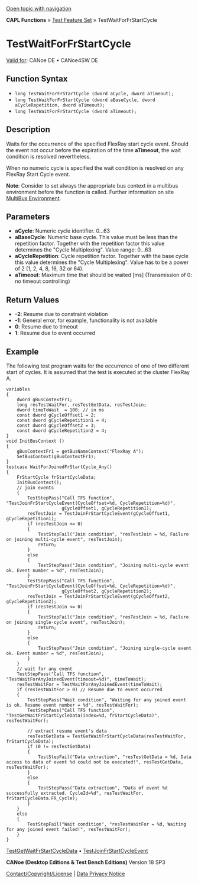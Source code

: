 [Open topic with navigation](../../../../../CANoeDEFamily.htm#Topics/CAPLFunctions/Test/Functions/CAPLfunctionTestWaitForFrStartCycle.md)

**CAPL Functions** » [Test Feature Set](../CAPLfunctionsTFSOverview.md) » TestWaitForFrStartCycle

# TestWaitForFrStartCycle

[Valid for](../../../Shared/FeatureAvailability.md): CANoe DE • CANoe4SW DE

## Function Syntax

- `long TestWaitForFrStartCycle (dword aCycle, dword aTimeout);`
- `long TestWaitForFrStartCycle (dword aBaseCycle, dword aCycleRepetition, dword aTimeout);`
- `long TestWaitForFrStartCycle (dword aTimeout);`

## Description

Waits for the occurrence of the specified FlexRay start cycle event. Should the event not occur before the expiration of the time **aTimeout**, the wait condition is resolved nevertheless.

When no numeric cycle is specified the wait condition is resolved on any FlexRay Start Cycle event.

**Note**: Consider to set always the appropriate bus context in a multibus environment before the function is called. Further information on site [MultiBus Environment](../../../Shared/CAPL/General/TestMultiBusEnvironment.md).

## Parameters

- **aCycle**: Numeric cycle identifier. 0...63
- **aBaseCycle**: Numeric base cycle. This value must be less than the repetition factor. Together with the repetition factor this value determines the "Cycle Multiplexing". Value range: 0...63
- **aCycleRepetition**: Cycle repetition factor. Together with the base cycle this value determines the "Cycle Multiplexing". Value has to be a power of 2 (1, 2, 4, 8, 16, 32 or 64).
- **aTimeout**: Maximum time that should be waited [ms] (Transmission of 0: no timeout controlling)

## Return Values

- **-2**: Resume due to constraint violation
- **-1**: General error, for example, functionality is not available
- **0**: Resume due to timeout
- **1**: Resume due to event occurred

## Example

The following test program waits for the occurrence of one of two different start of cycles. It is assumed that the test is executed at the cluster FlexRay A.

```plaintext
variables
{
    dword gBusContextFr1;
    long resTestWaitFor, resTestGetData, resTestJoin;
    dword timeToWait  = 100; // in ms
    const dword gCycleOffset1 = 2;
    const dword gCycleRepetition1 = 4;
    const dword gCycleOffset2 = 3;
    const dword gCycleRepetition2 = 4;
}
void InitBusContext ()
{
    gBusContextFr1 = getBusNameContext("FlexRay A");
    SetBusContext(gBusContextFr1);
}
testcase WaitForJoinedFrStartCycle_Any()
{
    FrStartCycle frStartCycleData;
    InitBusContext();
    // join events
    {
        TestStepPass("Call TFS function", "TestJoinFrStartCycleEvent(CycleOffset=%d, CycleRepetition=%d)",
                     gCycleOffset1, gCycleRepetition1);
        resTestJoin = TestJoinFrStartCycleEvent(gCycleOffset1, gCycleRepetition1);
        if (resTestJoin <= 0)
        {
            TestStepFail("Join condition", "resTestJoin = %d, Failure on joining multi-cycle event", resTestJoin);
            return;
        }
        else
        {
            TestStepPass("Join condition", "Joining multi-cycle event ok. Event number = %d", resTestJoin);
        }
        TestStepPass("Call TFS function", "TestJoinFrStartCycleEvent(CycleOffset=%d, CycleRepetition=%d)",
                     gCycleOffset2, gCycleRepetition2);
        resTestJoin = TestJoinFrStartCycleEvent(gCycleOffset2, gCycleRepetition2);
        if (resTestJoin <= 0)
        {
            TestStepFail("Join condition", "resTestJoin = %d, Failure on joining single-cycle event", resTestJoin);
            return;
        }
        else
        {
            TestStepPass("Join condition", "Joining single-cycle event ok. Event number = %d", resTestJoin);
        }
    }
    // wait for any event
    TestStepPass("Call TFS function", "TestWaitForAnyJoinedEvent(timeout=%d)", timeToWait);
    resTestWaitFor = TestWaitForAnyJoinedEvent(timeToWait);
    if (resTestWaitFor > 0) // Resume due to event occurred
    {
        TestStepPass("Wait condition", "Waiting for any joined event is ok. Resume event number = %d", resTestWaitFor);
        TestStepPass("Call TFS function", "TestGetWaitFrStartCycleData(index=%d, frStartCycleData)", resTestWaitFor);
        
        // extract resume event's data
        resTestGetData = TestGetWaitFrStartCycleData(resTestWaitFor, frStartCycleData);
        if (0 != resTestGetData)
        {
            TestStepFail("Data extraction", "resTestGetData = %d, Data access to data of event %d could not be executed!", resTestGetData, resTestWaitFor);
        }
        else
        {
            TestStepPass("Data extraction", "Data of event %d successfully extracted. CycleId=%d", resTestWaitFor, frStartCycleData.FR_Cycle);
        }
    }
    else
    {
        TestStepFail("Wait condition", "resTestWaitFor = %d, Waiting for any joined event failed!", resTestWaitFor);
    }
}
```

[TestGetWaitFrStartCycleData](CAPLfunctionTestGetWaitFrStartCycleData.md) • [TestJoinFrStartCycleEvent](CAPLfunctionTestJoinFrStartCycleEvent.md)

**CANoe (Desktop Editions & Test Bench Editions)** Version 18 SP3

[Contact/Copyright/License](../../../Shared/ContactCopyrightLicense.md) | [Data Privacy Notice](https://www.vector.com/int/en/company/get-info/privacy-policy/)
